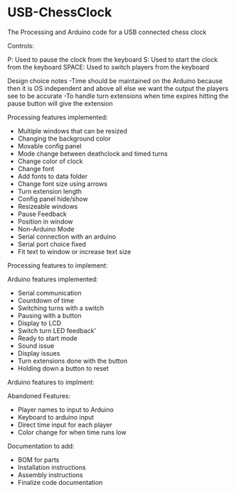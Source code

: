 USB-ChessClock
==============

The Processing and Arduino code for a USB connected chess clock

Controls:

P: Used to pause the clock from the keyboard
S: Used to start the clock from the keyboard
SPACE: Used to switch players from the keyboard

Design choice notes
-Time should be maintained on the Arduino because then it is OS independent and above all else we want the output the players see to be accurate
-To handle turn extensions when time expires hitting the pause button will give the extension

Processing features implemented:
- Multiple windows that can be resized
- Changing the background color
- Movable config panel
- Mode change between deathclock and timed turns
- Change color of clock
- Change font
- Add fonts to data folder
- Change font size using arrows
- Turn extension length
- Config panel hide/show
- Resizeable windows
- Pause Feedback
- Position in window
- Non-Arduino Mode
- Serial connection with an arduino
- Serial port choice fixed
- Fit text to window or increase text size

Processing features to implement:



Arduino features implemented:
- Serial communication
- Countdown of time
- Switching turns with a switch
- Pausing with a button
- Display to LCD
- Switch turn LED feedback'
- Ready to start mode
- Sound issue
- Display issues
- Turn extensions done with the button
- Holding down a button to reset

Arduino features to implment:


Abandoned Features:
- Player names to input to Arduino
- Keyboard to arduino input
- Direct time input for each player
- Color change for when time runs low

Documentation to add:
- BOM for parts
- Installation instructions
- Assembly instructions
- Finalize code documentation
